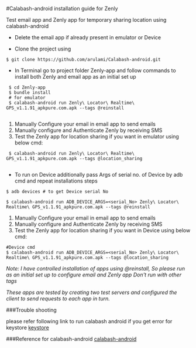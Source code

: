 #Calabash-android installation guide for Zenly

  Test email app and Zenly app for temporary sharing location using calabash-android

- Delete the email app if already present in emulator or Device 

- Clone the project using

```
$ git clone https://github.com/arulami/Calabash-android.git
```

- In Terminal go to project folder Zenly-app and follow commands to install both Zenly and email app as an initial set up
 
```
 $ cd Zenly-app
 $ bundle install
 # for emulator 
 $ calabash-android run Zenly\ Locator\ Realtime\ GPS_v1.1.91_apkpure.com.apk --tags @reinstall 
 
```
  1. Manually Configure your email in email app to send emails
  2. Manually configure and Authenticate Zenly by receiving SMS
  3. Test the Zenly app for location sharing if you want in emulator using below cmd:
 
```
 $ calabash-android run Zenly\ Locator\ Realtime\ GPS_v1.1.91_apkpure.com.apk --tags @location_sharing
 
```
 
- To run on Device additionally pass Args of serial no. of Device by adb cmd and repeat installations steps
    

```
$ adb devices # to get Device serial No
```

```
$ calabash-android run ADB_DEVICE_ARGS=<serial_No> Zenly\ Locator\ Realtime\ GPS_v1.1.91_apkpure.com.apk --tags @reinstall

```
  1. Manually Configure your email in email app to send emails
  2. Manually configure and Authenticate Zenly by receiving SMS
  3. Test the Zenly app for location sharing if you want in Device using below cmd:
   

```
#Device cmd
$ calabash-android run ADB_DEVICE_ARGS=<serial_No> Zenly\ Locator\ Realtime\ GPS_v1.1.91_apkpure.com.apk --tags @location_sharing
```

   *Note: I have controlled installation of apps using @reinstall, So please run as an initial set up to configure email and Zenly app
   Don't run with other tags*
   
   *These apps are tested by creating two test servers and configured the client to send requests to each app in turn.*
   
###Trouble shooting

   please refer following link to run calabash android if you get error for keystore
   [keystore](https://github.com/calabash/calabash-android/wiki/Running-Calabash-Android)
   
###Reference for calabash-android
   [calabash-android](https://github.com/calabash/calabash-android)